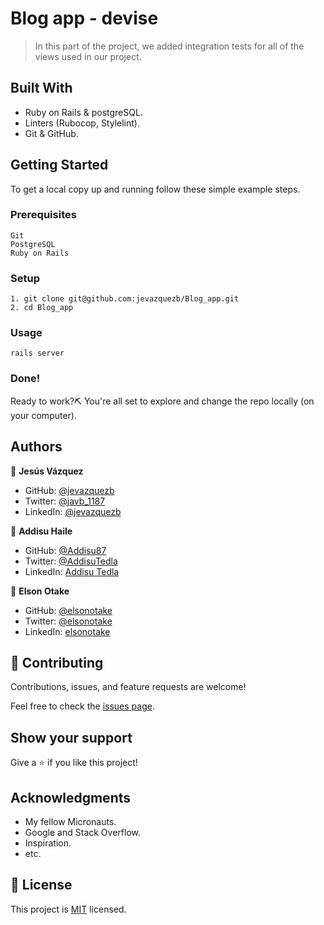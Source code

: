 # Blog app - devise

> In this part of the project, we added integration tests for all of the views used in our project.

## Built With

- Ruby on Rails & postgreSQL.
- Linters (Rubocop, Stylelint).
- Git & GitHub.

## Getting Started

To get a local copy up and running follow these simple example steps.

### Prerequisites

    Git
    PostgreSQL
    Ruby on Rails

### Setup

    1. git clone git@github.com:jevazquezb/Blog_app.git
    2. cd Blog_app

### Usage

    rails server

### Done!

Ready to work?⛏️ You're all set to explore and change the repo locally (on your computer).

## Authors

👤 **Jesús Vázquez**

- GitHub: [@jevazquezb](https://github.com/jevazquezb)
- Twitter: [@javb_1187](https://twitter.com/javb_1187)
- LinkedIn: [@jevazquezb](https://www.linkedin.com/in/jevazquezb)

👤 **Addisu Haile**

- GitHub: [@Addisu87](https://github.com/Addisu87)
- Twitter: [@AddisuTedla](https://twitter.com/AddisuTedla)
- LinkedIn: [Addisu Tedla](www.linkedin.com/in/addisu-tedla/)

👤 **Elson Otake**

- GitHub: [@elsonotake](https://github.com/elsonotake)
- Twitter: [@elsonotake](https://twitter.com/elsonotake)
- LinkedIn: [elsonotake](https://linkedin.com/in/elsonotake)

## 🤝 Contributing

Contributions, issues, and feature requests are welcome!

Feel free to check the [issues page](../../issues/).

## Show your support

Give a ⭐️ if you like this project!

## Acknowledgments

- My fellow Micronauts.
- Google and Stack Overflow.
- Inspiration.
- etc.

## 📝 License

This project is [MIT](./MIT) licensed.
